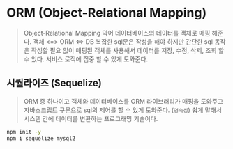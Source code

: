 # ORM (Object-Relational Mapping)
> Object-Relational Mapping 약어
> 데이터베이스의 데이터를 객체로 매핑 해준다.
> 객체 <=> ORM <=> DB
> 복잡한 sql문은 작성을 해야 하지만 간단한 sql 동작은 작성할 필요 없이 매핑된 객체를 사용해서 데이터를 저장, 수정, 삭제, 조회 할 수 있다.
> 서비스 로직에 집중 할 수 있게 도와준다.

## 시퀄라이즈 (Sequelize)
> ORM 중 하나이고 객체와 데이터베이스를 ORM 라이브러리가 매핑을 도와주고 자바스크립트 구문으로 sql의 제어를 할 수 있게 도와준다. (`영속성`)
> 쉽게 말해서 시스템 간에 데이터를 변환하는 프로그래밍 기술이다.

```sh
npm init -y
npm i sequelize mysql2

```